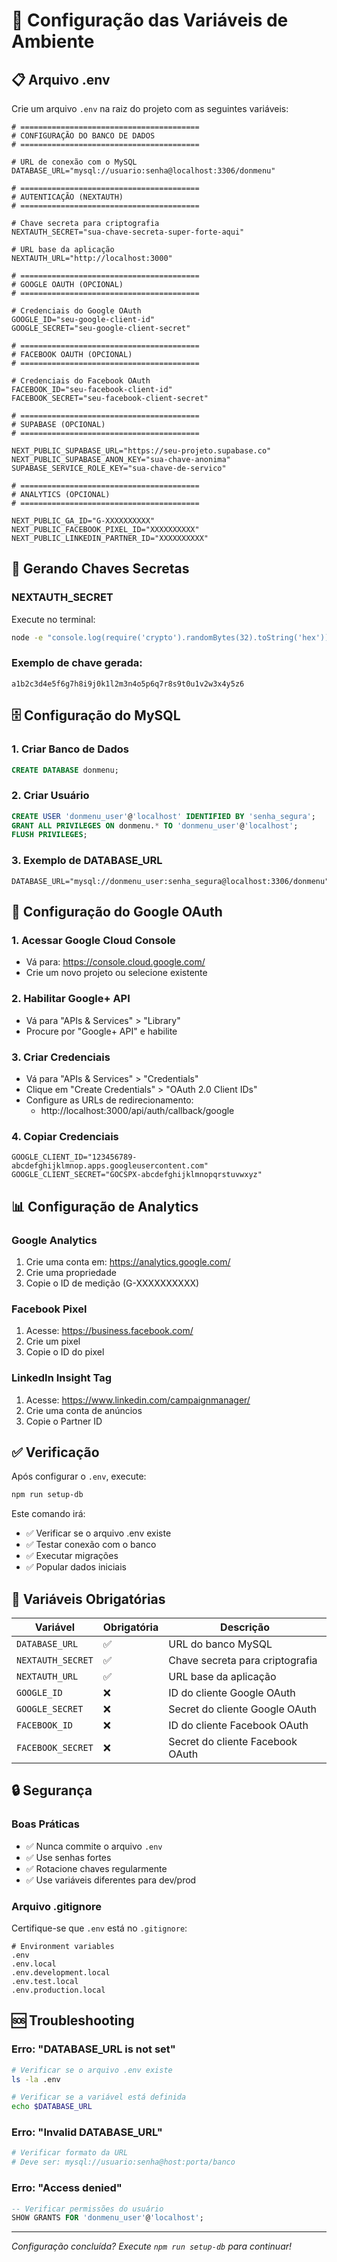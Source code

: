 # 🔧 Configuração das Variáveis de Ambiente

## 📋 Arquivo .env

Crie um arquivo `.env` na raiz do projeto com as seguintes variáveis:

```env
# ========================================
# CONFIGURAÇÃO DO BANCO DE DADOS
# ========================================

# URL de conexão com o MySQL
DATABASE_URL="mysql://usuario:senha@localhost:3306/donmenu"

# ========================================
# AUTENTICAÇÃO (NEXTAUTH)
# ========================================

# Chave secreta para criptografia
NEXTAUTH_SECRET="sua-chave-secreta-super-forte-aqui"

# URL base da aplicação
NEXTAUTH_URL="http://localhost:3000"

# ========================================
# GOOGLE OAUTH (OPCIONAL)
# ========================================

# Credenciais do Google OAuth
GOOGLE_ID="seu-google-client-id"
GOOGLE_SECRET="seu-google-client-secret"

# ========================================
# FACEBOOK OAUTH (OPCIONAL)
# ========================================

# Credenciais do Facebook OAuth
FACEBOOK_ID="seu-facebook-client-id"
FACEBOOK_SECRET="seu-facebook-client-secret"

# ========================================
# SUPABASE (OPCIONAL)
# ========================================

NEXT_PUBLIC_SUPABASE_URL="https://seu-projeto.supabase.co"
NEXT_PUBLIC_SUPABASE_ANON_KEY="sua-chave-anonima"
SUPABASE_SERVICE_ROLE_KEY="sua-chave-de-servico"

# ========================================
# ANALYTICS (OPCIONAL)
# ========================================

NEXT_PUBLIC_GA_ID="G-XXXXXXXXXX"
NEXT_PUBLIC_FACEBOOK_PIXEL_ID="XXXXXXXXXX"
NEXT_PUBLIC_LINKEDIN_PARTNER_ID="XXXXXXXXXX"
```

## 🔑 Gerando Chaves Secretas

### NEXTAUTH_SECRET

Execute no terminal:

```bash
node -e "console.log(require('crypto').randomBytes(32).toString('hex'))"
```

### Exemplo de chave gerada:
```
a1b2c3d4e5f6g7h8i9j0k1l2m3n4o5p6q7r8s9t0u1v2w3x4y5z6
```

## 🗄️ Configuração do MySQL

### 1. Criar Banco de Dados

```sql
CREATE DATABASE donmenu;
```

### 2. Criar Usuário

```sql
CREATE USER 'donmenu_user'@'localhost' IDENTIFIED BY 'senha_segura';
GRANT ALL PRIVILEGES ON donmenu.* TO 'donmenu_user'@'localhost';
FLUSH PRIVILEGES;
```

### 3. Exemplo de DATABASE_URL

```env
DATABASE_URL="mysql://donmenu_user:senha_segura@localhost:3306/donmenu"
```

## 🔐 Configuração do Google OAuth

### 1. Acessar Google Cloud Console

- Vá para: https://console.cloud.google.com/
- Crie um novo projeto ou selecione existente

### 2. Habilitar Google+ API

- Vá para "APIs & Services" > "Library"
- Procure por "Google+ API" e habilite

### 3. Criar Credenciais

- Vá para "APIs & Services" > "Credentials"
- Clique em "Create Credentials" > "OAuth 2.0 Client IDs"
- Configure as URLs de redirecionamento:
  - http://localhost:3000/api/auth/callback/google

### 4. Copiar Credenciais

```env
GOOGLE_CLIENT_ID="123456789-abcdefghijklmnop.apps.googleusercontent.com"
GOOGLE_CLIENT_SECRET="GOCSPX-abcdefghijklmnopqrstuvwxyz"
```

## 📊 Configuração de Analytics

### Google Analytics

1. Crie uma conta em: https://analytics.google.com/
2. Crie uma propriedade
3. Copie o ID de medição (G-XXXXXXXXXX)

### Facebook Pixel

1. Acesse: https://business.facebook.com/
2. Crie um pixel
3. Copie o ID do pixel

### LinkedIn Insight Tag

1. Acesse: https://www.linkedin.com/campaignmanager/
2. Crie uma conta de anúncios
3. Copie o Partner ID

## ✅ Verificação

Após configurar o `.env`, execute:

```bash
npm run setup-db
```

Este comando irá:
- ✅ Verificar se o arquivo .env existe
- ✅ Testar conexão com o banco
- ✅ Executar migrações
- ✅ Popular dados iniciais

## 🚨 Variáveis Obrigatórias

| Variável | Obrigatória | Descrição |
|----------|-------------|-----------|
| `DATABASE_URL` | ✅ | URL do banco MySQL |
| `NEXTAUTH_SECRET` | ✅ | Chave secreta para criptografia |
| `NEXTAUTH_URL` | ✅ | URL base da aplicação |
| `GOOGLE_ID` | ❌ | ID do cliente Google OAuth |
| `GOOGLE_SECRET` | ❌ | Secret do cliente Google OAuth |
| `FACEBOOK_ID` | ❌ | ID do cliente Facebook OAuth |
| `FACEBOOK_SECRET` | ❌ | Secret do cliente Facebook OAuth |

## 🔒 Segurança

### Boas Práticas

- ✅ Nunca commite o arquivo `.env`
- ✅ Use senhas fortes
- ✅ Rotacione chaves regularmente
- ✅ Use variáveis diferentes para dev/prod

### Arquivo .gitignore

Certifique-se que `.env` está no `.gitignore`:

```gitignore
# Environment variables
.env
.env.local
.env.development.local
.env.test.local
.env.production.local
```

## 🆘 Troubleshooting

### Erro: "DATABASE_URL is not set"

```bash
# Verificar se o arquivo .env existe
ls -la .env

# Verificar se a variável está definida
echo $DATABASE_URL
```

### Erro: "Invalid DATABASE_URL"

```bash
# Verificar formato da URL
# Deve ser: mysql://usuario:senha@host:porta/banco
```

### Erro: "Access denied"

```sql
-- Verificar permissões do usuário
SHOW GRANTS FOR 'donmenu_user'@'localhost';
```

---

*Configuração concluída? Execute `npm run setup-db` para continuar!* 